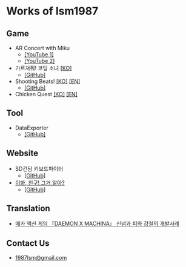 Works of lsm1987
===

## Game
* AR Concert with Miku
  * [[YouTube 1]](https://www.youtube.com/watch?v=RSKH0sftlu0)
  * [[YouTube 2]](https://www.youtube.com/watch?v=dj0NHAdl_G4)
* 가르쳐줘! 코딩 소녀 [[KO]](./codinggirls)
  * [[GitHub]](https://github.com/lsm1987/CodingGirls)
* Shooting Beats! [[KO]](./shootingbeats/index_ko) [[EN]](./shootingbeats)
  * [[GitHub]](https://github.com/lsm1987/ShootingBeats)
* Chicken Quest [[KO]](./chickenquest/index_ko) [[EN]](./chickenquest)

## Tool
* DataExporter
  * [[GitHub]](https://github.com/lsm1987/DataExporter)

## Website
* SD건담 키보드파이터
  * [[GitHub]](https://github.com/lsm1987/sd-gundam-keyboard-fighter)
* [이봐, 친구! 그거 알아?](./RandomGenerator/Lemon)
  * [[GitHub]](https://github.com/lsm1987/RandomGenerator)

## Translation
* [메카 액션 게임 『DAEMON X MACHINA』 신념과 피와 강철의 개발사례](https://www.slideshare.net/SangminLim/daemon-x-machina)

## Contact Us
- 1987lsm@gmail.com